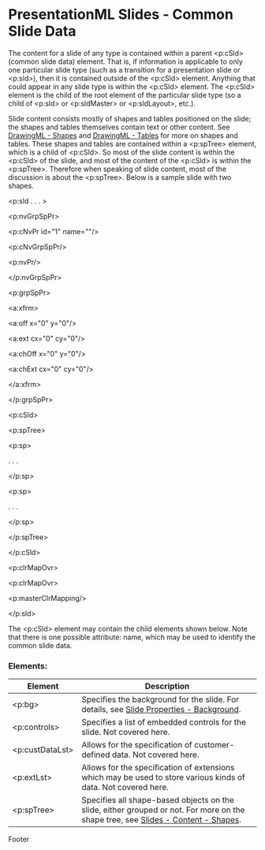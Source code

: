 # PresentationML Slides - Common Slide Data

The content for a slide of any type is contained within a parent <p:cSld> (common slide data) element. That is, if information is applicable to only one particular slide type (such as a transition for a presentation slide or <p:sld>), then it is contained outside of the <p:cSld> element. Anything that could appear in any slide type is within the <p:cSld> element. The <p:cSld> element is the child of the root element of the particular slide type (so a child of <p:sld> or <p:sldMaster> or <p:sldLayout>, etc.).

Slide content consists mostly of shapes and tables positioned on the slide; the shapes and tables themselves contain text or other content. See [DrawingML - Shapes](http://www.officeopenxml.com/drwShape.md) and [DrawingML - Tables](http://www.officeopenxml.com/drwTable.md) for more on shapes and tables. These shapes and tables are contained within a <p:spTree> element, which is a child of <p:cSld>. So most of the slide content is within the <p:cSld> of the slide, and most of the content of the <p:cSld> is within the <p:spTree>. Therefore when speaking of slide content, most of the discussion is about the <p:spTree>. Below is a sample slide with two shapes.

<p:sld . . . >

<p:nvGrpSpPr>

<p:cNvPr id="1" name=""/>

<p:cNvGrpSpPr/>

<p:nvPr/>

</p:nvGrpSpPr>

<p:grpSpPr>

<a:xfrm>

<a:off x="0" y="0"/>

<a:ext cx="0" cy="0"/>

<a:chOff x="0" y="0"/>

<a:chExt cx="0" cy="0"/>

</a:xfrm>

</p:grpSpPr>

<p:cSld>

<p:spTree>

<p:sp>

. . .

</p:sp>

<p:sp>

. . .

</p:sp>

</p:spTree>

</p:cSld>

<p:clrMapOvr>

<p:clrMapOvr>

<p:masterClrMapping/>

</p:sld>

The <p:cSld> element may contain the child elements shown below. Note that there is one possible attribute: name, which may be used to identify the common slide data.

### Elements:

| Element         | Description                                                                                                                                               |
| --------------- | --------------------------------------------------------------------------------------------------------------------------------------------------------- |
| <p:bg>          | Specifies the background for the slide. For details, see [Slide Properties - Background](prSlide-background.md).                                          |
| <p:controls>    | Specifies a list of embedded controls for the slide. Not covered here.                                                                                    |
| <p:custDataLst> | Allows for the specification of customer-defined data. Not covered here.                                                                                  |
| <p:extLst>      | Allows for the specification of extensions which may be used to store various kinds of data. Not covered here.                                            |
| <p:spTree>      | Specifies all shape-based objects on the slide, either grouped or not. For more on the shape tree, see [Slides - Content - Shapes](prSlide-shapeTree.md). |

Footer
